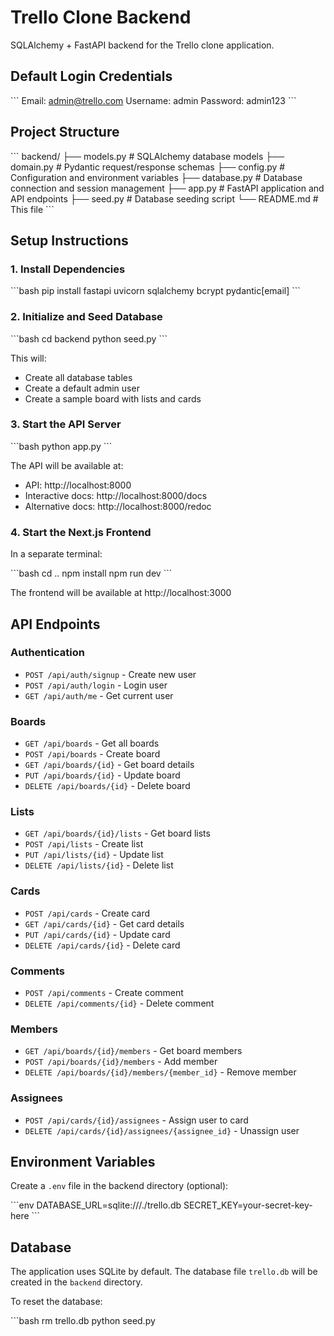 # Trello Clone Backend

SQLAlchemy + FastAPI backend for the Trello clone application.

## Default Login Credentials

\`\`\`
Email: admin@trello.com
Username: admin
Password: admin123
\`\`\`

## Project Structure

\`\`\`
backend/
├── models.py      # SQLAlchemy database models
├── domain.py      # Pydantic request/response schemas
├── config.py      # Configuration and environment variables
├── database.py    # Database connection and session management
├── app.py         # FastAPI application and API endpoints
├── seed.py        # Database seeding script
└── README.md      # This file
\`\`\`

## Setup Instructions

### 1. Install Dependencies

\`\`\`bash
pip install fastapi uvicorn sqlalchemy bcrypt pydantic[email]
\`\`\`

### 2. Initialize and Seed Database

\`\`\`bash
cd backend
python seed.py
\`\`\`

This will:
- Create all database tables
- Create a default admin user
- Create a sample board with lists and cards

### 3. Start the API Server

\`\`\`bash
python app.py
\`\`\`

The API will be available at:
- API: http://localhost:8000
- Interactive docs: http://localhost:8000/docs
- Alternative docs: http://localhost:8000/redoc

### 4. Start the Next.js Frontend

In a separate terminal:

\`\`\`bash
cd ..
npm install
npm run dev
\`\`\`

The frontend will be available at http://localhost:3000

## API Endpoints

### Authentication
- `POST /api/auth/signup` - Create new user
- `POST /api/auth/login` - Login user
- `GET /api/auth/me` - Get current user

### Boards
- `GET /api/boards` - Get all boards
- `POST /api/boards` - Create board
- `GET /api/boards/{id}` - Get board details
- `PUT /api/boards/{id}` - Update board
- `DELETE /api/boards/{id}` - Delete board

### Lists
- `GET /api/boards/{id}/lists` - Get board lists
- `POST /api/lists` - Create list
- `PUT /api/lists/{id}` - Update list
- `DELETE /api/lists/{id}` - Delete list

### Cards
- `POST /api/cards` - Create card
- `GET /api/cards/{id}` - Get card details
- `PUT /api/cards/{id}` - Update card
- `DELETE /api/cards/{id}` - Delete card

### Comments
- `POST /api/comments` - Create comment
- `DELETE /api/comments/{id}` - Delete comment

### Members
- `GET /api/boards/{id}/members` - Get board members
- `POST /api/boards/{id}/members` - Add member
- `DELETE /api/boards/{id}/members/{member_id}` - Remove member

### Assignees
- `POST /api/cards/{id}/assignees` - Assign user to card
- `DELETE /api/cards/{id}/assignees/{assignee_id}` - Unassign user

## Environment Variables

Create a `.env` file in the backend directory (optional):

\`\`\`env
DATABASE_URL=sqlite:///./trello.db
SECRET_KEY=your-secret-key-here
\`\`\`

## Database

The application uses SQLite by default. The database file `trello.db` will be created in the `backend` directory.

To reset the database:

\`\`\`bash
rm trello.db
python seed.py

